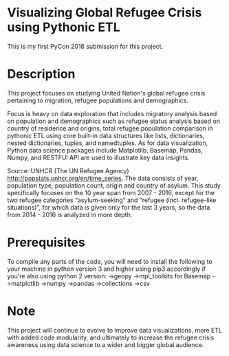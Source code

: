 # Visualizing Global Refugee Crisis using Pythonic ETL

This is my first PyCon 2018 submission for this project. 

# Description
This project focuses on studying United Nation's global refugee crisis pertaining to migration, refugee populations and demographics. 

Focus is heavy on data exploration that includes migratory analysis based on population and demographics such as refugee status analysis based on country of residence and origins, total refugee population comparison in pythonic ETL using core built-in data structures like lists, dictionaries, nested dictionaries, tuples, and namedtuples.  As for data visualization, Python data science packages include Matplotlib, Basemap, Pandas, Numpy, and RESTFUl API are used to illustrate key data insights. 

Source: UNHCR (The UN Refugee Agency) http://popstats.unhcr.org/en/time_series.  The data consists of year, population type, population count, origin and country of asylum. This study specifically focuses on the 10 year span from 2007 - 2016, except for the two refugee categories “asylum-seeking” and “refugee (incl. refugee-like situations)”, for which data is given only for the last 3 years, so the data from 2014 - 2016 is analyzed in more depth. 

# Prerequisites
To compile any parts of the code, you will need to install the following to your machine in python version 3 and higher using pip3 accordingly if you're also using python 2 version:
->geopy
->mpl_toolkits for Basemap
->matplotlib
->numpy
->pandas
->collections
->csv

# Note
This project will continue to evolve to improve data visualizations, more ETL with added code modularity, and ultimately to increase the refugee crisis awareness using data science to a wider and bigger global audience.   


